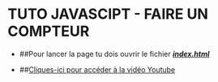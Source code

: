 # TUTO JAVASCIPT - FAIRE UN COMPTEUR

- ##Pour lancer la page tu dois ouvrir le fichier [__*index.html*__](https://github.com/Warmzzz/video-compteur/blob/main/index.html)

- ##[Cliques-ici pour accéder à la vidéo Youtube](https://youtu.be/QqVNpU2sttU)
